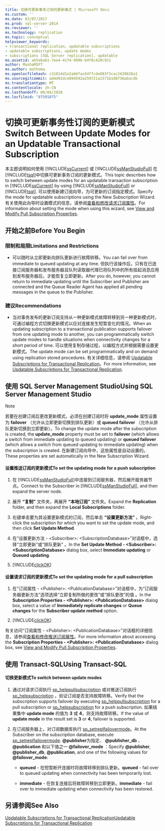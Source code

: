```yaml
---
title: 切换可更新事务订阅的更新模式 | Microsoft Docs
ms.custom: ''
ms.date: 03/07/2017
ms.prod: sql-server-2014
ms.reviewer: ''
ms.technology: replication
ms.topic: conceptual
helpviewer_keywords:
- transactional replication, updatable subscriptions
- updatable subscriptions, update modes
- subscriptions [SQL Server replication], updatable
ms.assetid: ab5ebab1-7ee4-41f4-999b-b4f0c420c921
author: MashaMSFT
ms.author: mathoma
ms.openlocfilehash: c31814d1e2ab6fac64ffcde883f3cac2439828a1
ms.sourcegitcommit: ad4d92dce894592a259721a1571b1d8736abacdb
ms.translationtype: MT
ms.contentlocale: zh-CN
ms.lasthandoff: 08/04/2020
ms.locfileid: "87591875"
---
```

# <a name="switch-between-update-modes-for-an-updatable-transactional-subscription"></a><span data-ttu-id="f6cc5-102">切换可更新事务性订阅的更新模式</span><span class="sxs-lookup"><span data-stu-id="f6cc5-102">Switch Between Update Modes for an Updatable Transactional Subscription</span></span>
  <span data-ttu-id="f6cc5-103">本主题说明如何使用 [!INCLUDE[ssCurrent](../../../includes/sscurrent-md.md)] 或 [!INCLUDE[ssManStudioFull](../../../includes/ssmanstudiofull-md.md)] 在 [!INCLUDE[tsql](../../../includes/tsql-md.md)]中切换可更新事务订阅的更新模式。</span><span class="sxs-lookup"><span data-stu-id="f6cc5-103">This topic describes how to switch between update modes for an updatable transaction subscription in [!INCLUDE[ssCurrent](../../../includes/sscurrent-md.md)] by using [!INCLUDE[ssManStudioFull](../../../includes/ssmanstudiofull-md.md)] or [!INCLUDE[tsql](../../../includes/tsql-md.md)].</span></span> <span data-ttu-id="f6cc5-104">可以使用新建订阅向导，为可更新的订阅指定模式。</span><span class="sxs-lookup"><span data-stu-id="f6cc5-104">Specify the mode for updatable subscriptions using the New Subscription Wizard.</span></span> <span data-ttu-id="f6cc5-105">有关使用此向导时设置模式的信息，请参阅[查看和修改请求订阅属性](../view-and-modify-pull-subscription-properties.md)。</span><span class="sxs-lookup"><span data-stu-id="f6cc5-105">For information about setting the mode when using this wizard, see [View and Modify Pull Subscription Properties](../view-and-modify-pull-subscription-properties.md).</span></span>  
  
  
  
##  <a name="before-you-begin"></a><a name="BeforeYouBegin"></a> <span data-ttu-id="f6cc5-106">开始之前</span><span class="sxs-lookup"><span data-stu-id="f6cc5-106">Before You Begin</span></span>  
  
###  <a name="limitations-and-restrictions"></a><a name="Restrictions"></a> <span data-ttu-id="f6cc5-107">限制和局限</span><span class="sxs-lookup"><span data-stu-id="f6cc5-107">Limitations and Restrictions</span></span>  
  
-   <span data-ttu-id="f6cc5-108">可以随时从立即更新向排队更新进行故障转移。</span><span class="sxs-lookup"><span data-stu-id="f6cc5-108">You can fail over from immediate to queued updating at any time.</span></span> <span data-ttu-id="f6cc5-109">但执行该操作后，只有在已连接订阅服务器和发布服务器且队列读取器代理已将队列中的所有挂起消息应用到发布服务器后，才能恢复立即更新。</span><span class="sxs-lookup"><span data-stu-id="f6cc5-109">After you do, however, you cannot return to immediate updating until the Subscriber and Publisher are connected and the Queue Reader Agent has applied all pending messages in the queue to the Publisher.</span></span>  
  
###  <a name="recommendations"></a><a name="Recommendations"></a> <span data-ttu-id="f6cc5-110">建议</span><span class="sxs-lookup"><span data-stu-id="f6cc5-110">Recommendations</span></span>  
  
-   <span data-ttu-id="f6cc5-111">当对事务发布的更新订阅支持从一种更新模式故障转移到另一种更新模式时，可通过编程方式切换更新模式以应对连接发生短暂变化的情况。</span><span class="sxs-lookup"><span data-stu-id="f6cc5-111">When an updating subscription to a transactional publication supports failover from one updating mode to another, you can programmatically switch update modes to handle situations when connectivity changes for a short period of time.</span></span> <span data-ttu-id="f6cc5-112">可以使用复制存储过程，以编程方式并根据需要设置更新模式。</span><span class="sxs-lookup"><span data-stu-id="f6cc5-112">The update mode can be set programmatically and on demand using replication stored procedures.</span></span> <span data-ttu-id="f6cc5-113">有关详细信息，请参阅 [Updatable Subscriptions for Transactional Replication](../transactional/updatable-subscriptions-for-transactional-replication.md)。</span><span class="sxs-lookup"><span data-stu-id="f6cc5-113">For more information, see [Updatable Subscriptions for Transactional Replication](../transactional/updatable-subscriptions-for-transactional-replication.md).</span></span>  
  
##  <a name="using-sql-server-management-studio"></a><a name="SSMSProcedure"></a> <span data-ttu-id="f6cc5-114">使用 SQL Server Management Studio</span><span class="sxs-lookup"><span data-stu-id="f6cc5-114">Using SQL Server Management Studio</span></span>  
  
> [!NOTE]  
>  <span data-ttu-id="f6cc5-115">若要在创建订阅后更改更新模式，必须在创建订阅时将 **update_mode** 属性设置为 **failover** （允许从立即更新切换到排队更新）或 **queued failover** （允许从排队更新切换到立即更新）。</span><span class="sxs-lookup"><span data-stu-id="f6cc5-115">To change the update mode after the subscription is created, the **update_mode** property must be set to **failover** (which allows a switch from immediate updating to queued updating) or **queued failover** (which allows a switch from queued updating to immediate updating) when the subscription is created.</span></span> <span data-ttu-id="f6cc5-116">在新建订阅向导中，这些属性是自动设置的。</span><span class="sxs-lookup"><span data-stu-id="f6cc5-116">These properties are set automatically in the New Subscription Wizard.</span></span>  
  
#### <a name="to-set-the-updating-mode-for-a-push-subscription"></a><span data-ttu-id="f6cc5-117">设置推送订阅的更新模式</span><span class="sxs-lookup"><span data-stu-id="f6cc5-117">To set the updating mode for a push subscription</span></span>  
  
1.  <span data-ttu-id="f6cc5-118">在 [!INCLUDE[ssManStudioFull](../../../includes/ssmanstudiofull-md.md)]中连接到订阅服务器，然后展开服务器节点。</span><span class="sxs-lookup"><span data-stu-id="f6cc5-118">Connect to the Subscriber in [!INCLUDE[ssManStudioFull](../../../includes/ssmanstudiofull-md.md)], and then expand the server node.</span></span>  
  
2.  <span data-ttu-id="f6cc5-119">展开 **“复制”** 文件夹，再展开 **“本地订阅”** 文件夹。</span><span class="sxs-lookup"><span data-stu-id="f6cc5-119">Expand the **Replication** folder, and then expand the **Local Subscriptions** folder.</span></span>  
  
3.  <span data-ttu-id="f6cc5-120">右键单击要为其设置更新模式的订阅，然后单击 **“设置更新方法”** 。</span><span class="sxs-lookup"><span data-stu-id="f6cc5-120">Right-click the subscription for which you want to set the update mode, and then click **Set Update Method**.</span></span>  
  
4.  <span data-ttu-id="f6cc5-121">在“设置更新方法 - \<Subscriber>: \<SubscriptionDatabase>”对话框中，选择“立即更新”或“排队更新”  。</span><span class="sxs-lookup"><span data-stu-id="f6cc5-121">In the **Set Update Method - \<Subscriber>: \<SubscriptionDatabase>** dialog box, select **Immediate updating** or **Queued updating**.</span></span>  
  
5.  [!INCLUDE[clickOK](../../../includes/clickok-md.md)]  
  
#### <a name="to-set-the-updating-mode-for-a-pull-subscription"></a><span data-ttu-id="f6cc5-122">设置请求订阅的更新模式</span><span class="sxs-lookup"><span data-stu-id="f6cc5-122">To set the updating mode for a pull subscription</span></span>  
  
1.  <span data-ttu-id="f6cc5-123">在“订阅属性 - \<Publisher>: \<PublicationDatabase>”对话框中，为“订阅服务器更新方法”选项选择“立即复制所做的更改”或“排队更改”的值   。</span><span class="sxs-lookup"><span data-stu-id="f6cc5-123">In the **Subscription Properties - \<Publisher>: \<PublicationDatabase>** dialog box, select a value of **Immediately replicate changes** or **Queue changes** for the **Subscriber update method** option.</span></span>  
  
2.  [!INCLUDE[clickOK](../../../includes/clickok-md.md)]  
  
 <span data-ttu-id="f6cc5-124">有关访问“订阅属性 - \<Publisher>: \<PublicationDatabase>”对话框的详细信息，请参阅[查看和修改推送订阅属性](../view-and-modify-pull-subscription-properties.md)。</span><span class="sxs-lookup"><span data-stu-id="f6cc5-124">For more information about accessing the **Subscription Properties - \<Publisher>: \<PublicationDatabase>** dialog box, see [View and Modify Pull Subscription Properties](../view-and-modify-pull-subscription-properties.md).</span></span>  
  
##  <a name="using-transact-sql"></a><a name="TsqlProcedure"></a> <span data-ttu-id="f6cc5-125">使用 Transact-SQL</span><span class="sxs-lookup"><span data-stu-id="f6cc5-125">Using Transact-SQL</span></span>  
  
#### <a name="to-switch-between-update-modes"></a><span data-ttu-id="f6cc5-126">切换更新模式</span><span class="sxs-lookup"><span data-stu-id="f6cc5-126">To switch between update modes</span></span>  
  
1.  <span data-ttu-id="f6cc5-127">通过对请求订阅执行 [sp_helppullsubscription](/sql/relational-databases/system-stored-procedures/sp-helppullsubscription-transact-sql) 或对推送订阅执行 [sp_helpsubscription](/sql/relational-databases/system-stored-procedures/sp-helpsubscription-transact-sql) ，验证订阅是否支持故障转移。</span><span class="sxs-lookup"><span data-stu-id="f6cc5-127">Verify that the subscription supports failover by executing [sp_helppullsubscription](/sql/relational-databases/system-stored-procedures/sp-helppullsubscription-transact-sql) for a pull subscription or [sp_helpsubscription](/sql/relational-databases/system-stored-procedures/sp-helpsubscription-transact-sql) for a push subscription.</span></span> <span data-ttu-id="f6cc5-128">如果结果集中 **update mode** 的值为 **3** 或 **4**，则支持故障转移。</span><span class="sxs-lookup"><span data-stu-id="f6cc5-128">If the value of **update mode** in the result set is **3** or **4**, failover is supported.</span></span>  
  
2.  <span data-ttu-id="f6cc5-129">在订阅服务器上，对订阅数据库执行 [sp_setreplfailovermode](/sql/relational-databases/system-stored-procedures/sp-setreplfailovermode-transact-sql)。</span><span class="sxs-lookup"><span data-stu-id="f6cc5-129">At the Subscriber on the subscription database, execute [sp_setreplfailovermode](/sql/relational-databases/system-stored-procedures/sp-setreplfailovermode-transact-sql).</span></span> <span data-ttu-id="f6cc5-130">**@publisher**为指定、 **@publisher_db** 、 **@publication** 和以下值之一 **@failover_mode** ：</span><span class="sxs-lookup"><span data-stu-id="f6cc5-130">Specify **@publisher**, **@publisher_db**, **@publication**, and one of the following values for **@failover_mode**:</span></span>  
  
    -   <span data-ttu-id="f6cc5-131">**queued** - 在短暂断开连接时将故障转移到排队更新。</span><span class="sxs-lookup"><span data-stu-id="f6cc5-131">**queued** - fail over to queued updating when connectivity has been temporarily lost.</span></span>  
  
    -   <span data-ttu-id="f6cc5-132">**immediate** - 在恢复连接后将故障转移到立即更新。</span><span class="sxs-lookup"><span data-stu-id="f6cc5-132">**immediate** - fail over to immediate updating when connectivity has been restored.</span></span>  
  
## <a name="see-also"></a><span data-ttu-id="f6cc5-133">另请参阅</span><span class="sxs-lookup"><span data-stu-id="f6cc5-133">See Also</span></span>  
 [<span data-ttu-id="f6cc5-134">Updatable Subscriptions for Transactional Replication</span><span class="sxs-lookup"><span data-stu-id="f6cc5-134">Updatable Subscriptions for Transactional Replication</span></span>](../transactional/updatable-subscriptions-for-transactional-replication.md)  
  
  
